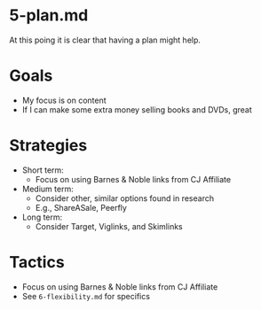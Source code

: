 
# 5-plan.md

At this poing it is clear that having a plan might help.

# Goals

- My focus is on content
- If I can make some extra money selling books and DVDs, great

# Strategies

- Short term:
  - Focus on using Barnes & Noble links from CJ Affiliate
- Medium term:
  - Consider other, similar options found in research
  - E.g., ShareASale, Peerfly
- Long term:
  - Consider Target, Viglinks, and Skimlinks

# Tactics

- Focus on using Barnes & Noble links from CJ Affiliate
- See `6-flexibility.md` for specifics

